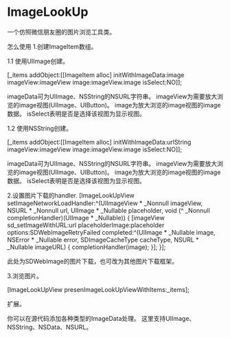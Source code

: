 # ImageLookUp

一个仿照微信朋友圈的图片浏览工具类。

怎么使用
1.创建ImageItem数组。

1.1 使用UIImage创建。

[_items addObject:[[ImageItem alloc] initWithImageData:image imageView:imageView image:imageView.image isSelect:NO]];

imageData可为UIImage、NSString的NSURL字符串。
imageView为需要放大浏览的image视图(UIImage、UIButton)。
image为放大浏览的image视图的image数据。
isSelect表明是否是选择该视图为显示视图。

1.2 使用NSString创建。

[_items addObject:[[ImageItem alloc] initWithImageData:urlString imageView:imageView image:imageView.image isSelect:NO]];

imageData可为UIImage、NSString的NSURL字符串。
imageView为需要放大浏览的image视图(UIImage、UIButton)。
image为放大浏览的image视图的image数据。
isSelect表明是否是选择该视图为显示视图。

2.设置图片下载的handler.
[ImageLookUpView setImageNetworkLoadHandler:^(UIImageView * _Nonnull imageView, NSURL * _Nonnull url, UIImage * _Nullable placeholder, void (^ _Nonnull completionHandler)(UIImage * _Nullable)) {
  [imageView sd_setImageWithURL:url placeholderImage:placeholder options:SDWebImageRetryFailed completed:^(UIImage * _Nullable image, NSError * _Nullable error, SDImageCacheType cacheType, NSURL * _Nullable imageURL) {
            completionHandler(image);
      }];
 }];
 
 
此处为SDWebImage的图片下载，也可改为其他图片下载框架。
 
 3.浏览图片。
 
 [ImageLookUpView presenImageLookUpViewWithItems:_items];

扩展。

你可以在源代码添加各种类型的ImageData处理。
这里支持UIImage、NSString、NSData、NSURL。
